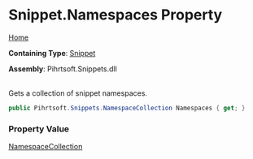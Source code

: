 # Snippet\.Namespaces Property

[Home](../../../../README.md)

**Containing Type**: [Snippet](../README.md)

**Assembly**: Pihrtsoft\.Snippets\.dll

\
Gets a collection of snippet namespaces\.

```csharp
public Pihrtsoft.Snippets.NamespaceCollection Namespaces { get; }
```

### Property Value

[NamespaceCollection](../../NamespaceCollection/README.md)

